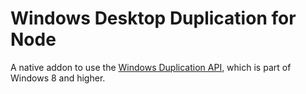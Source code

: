 # Windows Desktop Duplication for Node

A native addon to use the [Windows Duplication API](https://docs.microsoft.com/en-us/windows/win32/direct3ddxgi/desktop-dup-api), which is part of Windows 8 and higher.